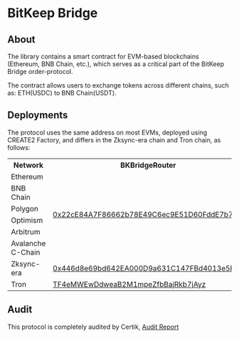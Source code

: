 # BitKeep Bridge

## About 
The library contains a smart contract for EVM-based blockchains (Ethereum, BNB Chain, etc.), which serves as a critical part of the BitKeep Bridge order-protocol.

The contract allows users to exchange tokens across different chains, such as: ETH(USDC) to BNB Chain(USDT).

## Deployments 
The protocol uses the same address on most EVMs, deployed using CREATE2 Factory, and differs in the Zksync-era chain and Tron chain, as follows:

<table>
  <tr>
    <th>Network</th>
    <th>BKBridgeRouter</th>
  </tr>

  <tr>
    <td>Ethereum</td>
    <td rowspan="6">
      <a href="https://bscscan.com/address/0x22cE84A7F86662b78E49C6ec9E51D60FddE7b70A#code">0x22cE84A7F86662b78E49C6ec9E51D60FddE7b70A</a>
    </td>
  </tr>

  <tr>
    <td>BNB Chain</td>
  </tr>
  <tr>
    <td>Polygon</td>
  </tr>
  <tr>
    <td>Optimism</td>
  </tr>
  <tr>
    <td>Arbitrum</td>
  </tr>
  <tr>
    <td>Avalanche C-Chain</td>
  </tr>

  <tr>
    <td>Zksync-era</td>
    <td>
      <a href="https://explorer.zksync.io/address/0x446d8e69bd642EA000D9a631C147FBd4013e5F36">0x446d8e69bd642EA000D9a631C147FBd4013e5F36</a>
    </td>
  </tr>

  <tr>
    <td>Tron</td>
    <td>
      <a href="https://tronscan.org/#/contract/TF4eMWEwDdweaB2M1mpeZfbBajRkb7jAyz">TF4eMWEwDdweaB2M1mpeZfbBajRkb7jAyz</a>
    </td>
  </tr>
</table>

## Audit 
This protocol is completely audited by Certik, [Audit Report](https://github.com/bitkeepwallet/bkbridge/blob/main/audit/Certik%20Audit%20Report-BKBridge.pdf)
